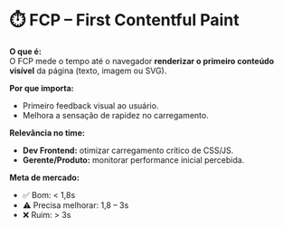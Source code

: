# ⏱️ FCP – First Contentful Paint

**O que é:**  
O FCP mede o tempo até o navegador **renderizar o primeiro conteúdo visível** da página (texto, imagem ou SVG).

**Por que importa:**  
- Primeiro feedback visual ao usuário.  
- Melhora a sensação de rapidez no carregamento.

**Relevância no time:**  
- **Dev Frontend:** otimizar carregamento crítico de CSS/JS.  
- **Gerente/Produto:** monitorar performance inicial percebida.

**Meta de mercado:**  
- ✅ Bom: < 1,8s  
- ⚠️ Precisa melhorar: 1,8 – 3s  
- ❌ Ruim: > 3s
